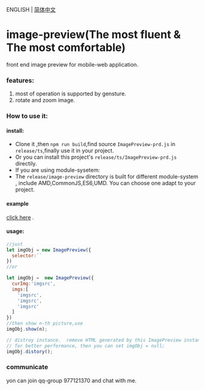 ENGLISH | [简体中文](./REAEME-zh-CN.md) 

# image-preview(The most fluent & The most comfortable)
front end image preview
for mobile-web application.
### features:
1. most of operation is supported by gensture.
2. rotate and zoom image.
### How to use it:
#### install:
* Clone it ,then `npm run build`,find source `ImagePreview-prd.js` in `release/ts`,finally use it in your project.
* Or you can install this project's `release/ts/ImagePreview-prd.js` directily.
* If you are using module-sysetem:
* The `release/image-preview` directory is built for different module-system , include AMD,CommonJS,ES6,UMD. You can choose one adapt to your project.
#### example
[click here](https://daxiazilong.github.io/) . 
#### usage:
``` javascript
//just
let imgObj = new ImagePreview({
  selector:``
})
//or

let imgObj =  new ImagePreview({
  curImg:'imgsrc',
  imgs:[
    'imgsrc',
    'imgsrc',
    'imgsrc'
  ]
})
//then show n-th picture,use
imgObj.show(n);

// distroy instance.  remove HTML generated by this ImagePreview instance
// for better performance, then you can set imgObj = null;
imgObj.distory();

```
### communicate
yon can join qq-group 977121370 and chat with me.
